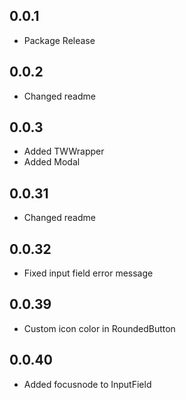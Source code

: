 ## 0.0.1

* Package Release

## 0.0.2

* Changed readme

## 0.0.3

* Added TWWrapper
* Added Modal

## 0.0.31

* Changed readme

## 0.0.32

* Fixed input field error message

## 0.0.39

* Custom icon color in RoundedButton

## 0.0.40

* Added focusnode to InputField